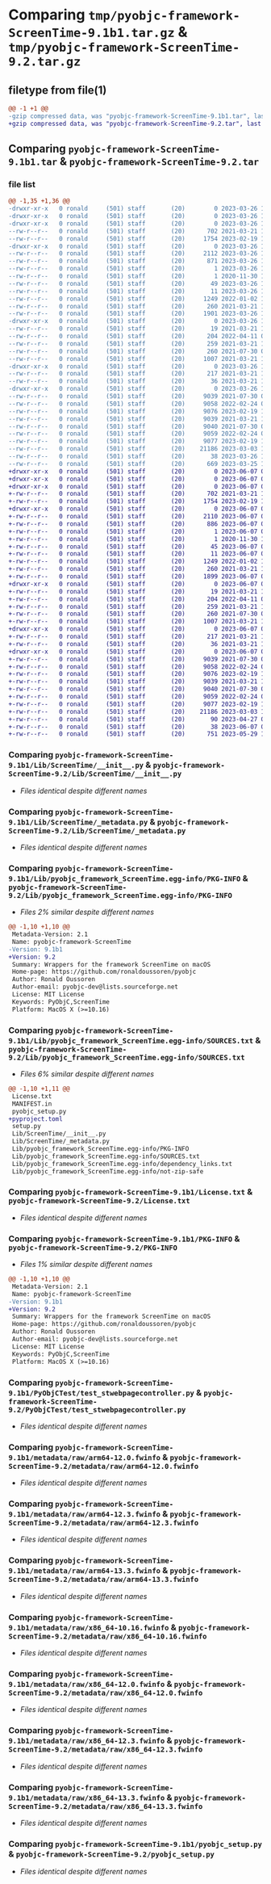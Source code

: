 # Comparing `tmp/pyobjc-framework-ScreenTime-9.1b1.tar.gz` & `tmp/pyobjc-framework-ScreenTime-9.2.tar.gz`

## filetype from file(1)

```diff
@@ -1 +1 @@
-gzip compressed data, was "pyobjc-framework-ScreenTime-9.1b1.tar", last modified: Sun Mar 26 11:38:43 2023, max compression
+gzip compressed data, was "pyobjc-framework-ScreenTime-9.2.tar", last modified: Wed Jun  7 00:27:13 2023, max compression
```

## Comparing `pyobjc-framework-ScreenTime-9.1b1.tar` & `pyobjc-framework-ScreenTime-9.2.tar`

### file list

```diff
@@ -1,35 +1,36 @@
-drwxr-xr-x   0 ronald     (501) staff       (20)        0 2023-03-26 11:38:43.710765 pyobjc-framework-ScreenTime-9.1b1/
-drwxr-xr-x   0 ronald     (501) staff       (20)        0 2023-03-26 11:38:43.682444 pyobjc-framework-ScreenTime-9.1b1/Lib/
-drwxr-xr-x   0 ronald     (501) staff       (20)        0 2023-03-26 11:38:43.690260 pyobjc-framework-ScreenTime-9.1b1/Lib/ScreenTime/
--rw-r--r--   0 ronald     (501) staff       (20)      702 2021-03-21 10:08:23.000000 pyobjc-framework-ScreenTime-9.1b1/Lib/ScreenTime/__init__.py
--rw-r--r--   0 ronald     (501) staff       (20)     1754 2023-02-19 10:50:35.000000 pyobjc-framework-ScreenTime-9.1b1/Lib/ScreenTime/_metadata.py
-drwxr-xr-x   0 ronald     (501) staff       (20)        0 2023-03-26 11:38:43.693320 pyobjc-framework-ScreenTime-9.1b1/Lib/pyobjc_framework_ScreenTime.egg-info/
--rw-r--r--   0 ronald     (501) staff       (20)     2112 2023-03-26 11:38:43.000000 pyobjc-framework-ScreenTime-9.1b1/Lib/pyobjc_framework_ScreenTime.egg-info/PKG-INFO
--rw-r--r--   0 ronald     (501) staff       (20)      871 2023-03-26 11:38:43.000000 pyobjc-framework-ScreenTime-9.1b1/Lib/pyobjc_framework_ScreenTime.egg-info/SOURCES.txt
--rw-r--r--   0 ronald     (501) staff       (20)        1 2023-03-26 11:38:43.000000 pyobjc-framework-ScreenTime-9.1b1/Lib/pyobjc_framework_ScreenTime.egg-info/dependency_links.txt
--rw-r--r--   0 ronald     (501) staff       (20)        1 2020-11-30 18:52:10.000000 pyobjc-framework-ScreenTime-9.1b1/Lib/pyobjc_framework_ScreenTime.egg-info/not-zip-safe
--rw-r--r--   0 ronald     (501) staff       (20)       49 2023-03-26 11:38:43.000000 pyobjc-framework-ScreenTime-9.1b1/Lib/pyobjc_framework_ScreenTime.egg-info/requires.txt
--rw-r--r--   0 ronald     (501) staff       (20)       11 2023-03-26 11:38:43.000000 pyobjc-framework-ScreenTime-9.1b1/Lib/pyobjc_framework_ScreenTime.egg-info/top_level.txt
--rw-r--r--   0 ronald     (501) staff       (20)     1249 2022-01-02 11:20:34.000000 pyobjc-framework-ScreenTime-9.1b1/License.txt
--rw-r--r--   0 ronald     (501) staff       (20)      260 2021-03-21 10:08:23.000000 pyobjc-framework-ScreenTime-9.1b1/MANIFEST.in
--rw-r--r--   0 ronald     (501) staff       (20)     1901 2023-03-26 11:38:43.710316 pyobjc-framework-ScreenTime-9.1b1/PKG-INFO
-drwxr-xr-x   0 ronald     (501) staff       (20)        0 2023-03-26 11:38:43.696717 pyobjc-framework-ScreenTime-9.1b1/PyObjCTest/
--rw-r--r--   0 ronald     (501) staff       (20)       19 2021-03-21 10:08:23.000000 pyobjc-framework-ScreenTime-9.1b1/PyObjCTest/__init__.py
--rw-r--r--   0 ronald     (501) staff       (20)      204 2022-04-11 08:03:15.000000 pyobjc-framework-ScreenTime-9.1b1/PyObjCTest/test_screentime.py
--rw-r--r--   0 ronald     (501) staff       (20)      259 2021-03-21 10:08:23.000000 pyobjc-framework-ScreenTime-9.1b1/PyObjCTest/test_stscreentimeconfiguration.py
--rw-r--r--   0 ronald     (501) staff       (20)      260 2021-07-30 09:00:38.000000 pyobjc-framework-ScreenTime-9.1b1/PyObjCTest/test_stwebhistory.py
--rw-r--r--   0 ronald     (501) staff       (20)     1007 2021-03-21 10:08:23.000000 pyobjc-framework-ScreenTime-9.1b1/PyObjCTest/test_stwebpagecontroller.py
-drwxr-xr-x   0 ronald     (501) staff       (20)        0 2023-03-26 11:38:43.700771 pyobjc-framework-ScreenTime-9.1b1/metadata/
--rw-r--r--   0 ronald     (501) staff       (20)      217 2021-03-21 10:08:23.000000 pyobjc-framework-ScreenTime-9.1b1/metadata/ScreenTime.fwinfo
--rw-r--r--   0 ronald     (501) staff       (20)       36 2021-03-21 10:08:23.000000 pyobjc-framework-ScreenTime-9.1b1/metadata/metadata.ini
-drwxr-xr-x   0 ronald     (501) staff       (20)        0 2023-03-26 11:38:43.709415 pyobjc-framework-ScreenTime-9.1b1/metadata/raw/
--rw-r--r--   0 ronald     (501) staff       (20)     9039 2021-07-30 09:00:38.000000 pyobjc-framework-ScreenTime-9.1b1/metadata/raw/arm64-12.0.fwinfo
--rw-r--r--   0 ronald     (501) staff       (20)     9058 2022-02-24 08:47:17.000000 pyobjc-framework-ScreenTime-9.1b1/metadata/raw/arm64-12.3.fwinfo
--rw-r--r--   0 ronald     (501) staff       (20)     9076 2023-02-19 10:50:35.000000 pyobjc-framework-ScreenTime-9.1b1/metadata/raw/arm64-13.3.fwinfo
--rw-r--r--   0 ronald     (501) staff       (20)     9039 2021-03-21 10:08:23.000000 pyobjc-framework-ScreenTime-9.1b1/metadata/raw/x86_64-10.16.fwinfo
--rw-r--r--   0 ronald     (501) staff       (20)     9040 2021-07-30 09:00:38.000000 pyobjc-framework-ScreenTime-9.1b1/metadata/raw/x86_64-12.0.fwinfo
--rw-r--r--   0 ronald     (501) staff       (20)     9059 2022-02-24 08:47:17.000000 pyobjc-framework-ScreenTime-9.1b1/metadata/raw/x86_64-12.3.fwinfo
--rw-r--r--   0 ronald     (501) staff       (20)     9077 2023-02-19 10:50:35.000000 pyobjc-framework-ScreenTime-9.1b1/metadata/raw/x86_64-13.3.fwinfo
--rw-r--r--   0 ronald     (501) staff       (20)    21186 2023-03-03 17:21:59.000000 pyobjc-framework-ScreenTime-9.1b1/pyobjc_setup.py
--rw-r--r--   0 ronald     (501) staff       (20)       38 2023-03-26 11:38:43.710979 pyobjc-framework-ScreenTime-9.1b1/setup.cfg
--rw-r--r--   0 ronald     (501) staff       (20)      669 2023-03-25 14:20:32.000000 pyobjc-framework-ScreenTime-9.1b1/setup.py
+drwxr-xr-x   0 ronald     (501) staff       (20)        0 2023-06-07 00:27:13.564185 pyobjc-framework-ScreenTime-9.2/
+drwxr-xr-x   0 ronald     (501) staff       (20)        0 2023-06-07 00:27:13.540995 pyobjc-framework-ScreenTime-9.2/Lib/
+drwxr-xr-x   0 ronald     (501) staff       (20)        0 2023-06-07 00:27:13.545897 pyobjc-framework-ScreenTime-9.2/Lib/ScreenTime/
+-rw-r--r--   0 ronald     (501) staff       (20)      702 2021-03-21 10:08:23.000000 pyobjc-framework-ScreenTime-9.2/Lib/ScreenTime/__init__.py
+-rw-r--r--   0 ronald     (501) staff       (20)     1754 2023-02-19 10:50:35.000000 pyobjc-framework-ScreenTime-9.2/Lib/ScreenTime/_metadata.py
+drwxr-xr-x   0 ronald     (501) staff       (20)        0 2023-06-07 00:27:13.549295 pyobjc-framework-ScreenTime-9.2/Lib/pyobjc_framework_ScreenTime.egg-info/
+-rw-r--r--   0 ronald     (501) staff       (20)     2110 2023-06-07 00:27:13.000000 pyobjc-framework-ScreenTime-9.2/Lib/pyobjc_framework_ScreenTime.egg-info/PKG-INFO
+-rw-r--r--   0 ronald     (501) staff       (20)      886 2023-06-07 00:27:13.000000 pyobjc-framework-ScreenTime-9.2/Lib/pyobjc_framework_ScreenTime.egg-info/SOURCES.txt
+-rw-r--r--   0 ronald     (501) staff       (20)        1 2023-06-07 00:27:13.000000 pyobjc-framework-ScreenTime-9.2/Lib/pyobjc_framework_ScreenTime.egg-info/dependency_links.txt
+-rw-r--r--   0 ronald     (501) staff       (20)        1 2020-11-30 18:52:10.000000 pyobjc-framework-ScreenTime-9.2/Lib/pyobjc_framework_ScreenTime.egg-info/not-zip-safe
+-rw-r--r--   0 ronald     (501) staff       (20)       45 2023-06-07 00:27:13.000000 pyobjc-framework-ScreenTime-9.2/Lib/pyobjc_framework_ScreenTime.egg-info/requires.txt
+-rw-r--r--   0 ronald     (501) staff       (20)       11 2023-06-07 00:27:13.000000 pyobjc-framework-ScreenTime-9.2/Lib/pyobjc_framework_ScreenTime.egg-info/top_level.txt
+-rw-r--r--   0 ronald     (501) staff       (20)     1249 2022-01-02 11:20:34.000000 pyobjc-framework-ScreenTime-9.2/License.txt
+-rw-r--r--   0 ronald     (501) staff       (20)      260 2021-03-21 10:08:23.000000 pyobjc-framework-ScreenTime-9.2/MANIFEST.in
+-rw-r--r--   0 ronald     (501) staff       (20)     1899 2023-06-07 00:27:13.563799 pyobjc-framework-ScreenTime-9.2/PKG-INFO
+drwxr-xr-x   0 ronald     (501) staff       (20)        0 2023-06-07 00:27:13.552814 pyobjc-framework-ScreenTime-9.2/PyObjCTest/
+-rw-r--r--   0 ronald     (501) staff       (20)       19 2021-03-21 10:08:23.000000 pyobjc-framework-ScreenTime-9.2/PyObjCTest/__init__.py
+-rw-r--r--   0 ronald     (501) staff       (20)      204 2022-04-11 08:03:15.000000 pyobjc-framework-ScreenTime-9.2/PyObjCTest/test_screentime.py
+-rw-r--r--   0 ronald     (501) staff       (20)      259 2021-03-21 10:08:23.000000 pyobjc-framework-ScreenTime-9.2/PyObjCTest/test_stscreentimeconfiguration.py
+-rw-r--r--   0 ronald     (501) staff       (20)      260 2021-07-30 09:00:38.000000 pyobjc-framework-ScreenTime-9.2/PyObjCTest/test_stwebhistory.py
+-rw-r--r--   0 ronald     (501) staff       (20)     1007 2021-03-21 10:08:23.000000 pyobjc-framework-ScreenTime-9.2/PyObjCTest/test_stwebpagecontroller.py
+drwxr-xr-x   0 ronald     (501) staff       (20)        0 2023-06-07 00:27:13.554659 pyobjc-framework-ScreenTime-9.2/metadata/
+-rw-r--r--   0 ronald     (501) staff       (20)      217 2021-03-21 10:08:23.000000 pyobjc-framework-ScreenTime-9.2/metadata/ScreenTime.fwinfo
+-rw-r--r--   0 ronald     (501) staff       (20)       36 2021-03-21 10:08:23.000000 pyobjc-framework-ScreenTime-9.2/metadata/metadata.ini
+drwxr-xr-x   0 ronald     (501) staff       (20)        0 2023-06-07 00:27:13.563062 pyobjc-framework-ScreenTime-9.2/metadata/raw/
+-rw-r--r--   0 ronald     (501) staff       (20)     9039 2021-07-30 09:00:38.000000 pyobjc-framework-ScreenTime-9.2/metadata/raw/arm64-12.0.fwinfo
+-rw-r--r--   0 ronald     (501) staff       (20)     9058 2022-02-24 08:47:17.000000 pyobjc-framework-ScreenTime-9.2/metadata/raw/arm64-12.3.fwinfo
+-rw-r--r--   0 ronald     (501) staff       (20)     9076 2023-02-19 10:50:35.000000 pyobjc-framework-ScreenTime-9.2/metadata/raw/arm64-13.3.fwinfo
+-rw-r--r--   0 ronald     (501) staff       (20)     9039 2021-03-21 10:08:23.000000 pyobjc-framework-ScreenTime-9.2/metadata/raw/x86_64-10.16.fwinfo
+-rw-r--r--   0 ronald     (501) staff       (20)     9040 2021-07-30 09:00:38.000000 pyobjc-framework-ScreenTime-9.2/metadata/raw/x86_64-12.0.fwinfo
+-rw-r--r--   0 ronald     (501) staff       (20)     9059 2022-02-24 08:47:17.000000 pyobjc-framework-ScreenTime-9.2/metadata/raw/x86_64-12.3.fwinfo
+-rw-r--r--   0 ronald     (501) staff       (20)     9077 2023-02-19 10:50:35.000000 pyobjc-framework-ScreenTime-9.2/metadata/raw/x86_64-13.3.fwinfo
+-rw-r--r--   0 ronald     (501) staff       (20)    21186 2023-03-03 17:21:59.000000 pyobjc-framework-ScreenTime-9.2/pyobjc_setup.py
+-rw-r--r--   0 ronald     (501) staff       (20)       90 2023-04-27 08:17:30.000000 pyobjc-framework-ScreenTime-9.2/pyproject.toml
+-rw-r--r--   0 ronald     (501) staff       (20)       38 2023-06-07 00:27:13.564293 pyobjc-framework-ScreenTime-9.2/setup.cfg
+-rw-r--r--   0 ronald     (501) staff       (20)      751 2023-05-29 10:07:47.000000 pyobjc-framework-ScreenTime-9.2/setup.py
```

### Comparing `pyobjc-framework-ScreenTime-9.1b1/Lib/ScreenTime/__init__.py` & `pyobjc-framework-ScreenTime-9.2/Lib/ScreenTime/__init__.py`

 * *Files identical despite different names*

### Comparing `pyobjc-framework-ScreenTime-9.1b1/Lib/ScreenTime/_metadata.py` & `pyobjc-framework-ScreenTime-9.2/Lib/ScreenTime/_metadata.py`

 * *Files identical despite different names*

### Comparing `pyobjc-framework-ScreenTime-9.1b1/Lib/pyobjc_framework_ScreenTime.egg-info/PKG-INFO` & `pyobjc-framework-ScreenTime-9.2/Lib/pyobjc_framework_ScreenTime.egg-info/PKG-INFO`

 * *Files 2% similar despite different names*

```diff
@@ -1,10 +1,10 @@
 Metadata-Version: 2.1
 Name: pyobjc-framework-ScreenTime
-Version: 9.1b1
+Version: 9.2
 Summary: Wrappers for the framework ScreenTime on macOS
 Home-page: https://github.com/ronaldoussoren/pyobjc
 Author: Ronald Oussoren
 Author-email: pyobjc-dev@lists.sourceforge.net
 License: MIT License
 Keywords: PyObjC,ScreenTime
 Platform: MacOS X (>=10.16)
```

### Comparing `pyobjc-framework-ScreenTime-9.1b1/Lib/pyobjc_framework_ScreenTime.egg-info/SOURCES.txt` & `pyobjc-framework-ScreenTime-9.2/Lib/pyobjc_framework_ScreenTime.egg-info/SOURCES.txt`

 * *Files 6% similar despite different names*

```diff
@@ -1,10 +1,11 @@
 License.txt
 MANIFEST.in
 pyobjc_setup.py
+pyproject.toml
 setup.py
 Lib/ScreenTime/__init__.py
 Lib/ScreenTime/_metadata.py
 Lib/pyobjc_framework_ScreenTime.egg-info/PKG-INFO
 Lib/pyobjc_framework_ScreenTime.egg-info/SOURCES.txt
 Lib/pyobjc_framework_ScreenTime.egg-info/dependency_links.txt
 Lib/pyobjc_framework_ScreenTime.egg-info/not-zip-safe
```

### Comparing `pyobjc-framework-ScreenTime-9.1b1/License.txt` & `pyobjc-framework-ScreenTime-9.2/License.txt`

 * *Files identical despite different names*

### Comparing `pyobjc-framework-ScreenTime-9.1b1/PKG-INFO` & `pyobjc-framework-ScreenTime-9.2/PKG-INFO`

 * *Files 1% similar despite different names*

```diff
@@ -1,10 +1,10 @@
 Metadata-Version: 2.1
 Name: pyobjc-framework-ScreenTime
-Version: 9.1b1
+Version: 9.2
 Summary: Wrappers for the framework ScreenTime on macOS
 Home-page: https://github.com/ronaldoussoren/pyobjc
 Author: Ronald Oussoren
 Author-email: pyobjc-dev@lists.sourceforge.net
 License: MIT License
 Keywords: PyObjC,ScreenTime
 Platform: MacOS X (>=10.16)
```

### Comparing `pyobjc-framework-ScreenTime-9.1b1/PyObjCTest/test_stwebpagecontroller.py` & `pyobjc-framework-ScreenTime-9.2/PyObjCTest/test_stwebpagecontroller.py`

 * *Files identical despite different names*

### Comparing `pyobjc-framework-ScreenTime-9.1b1/metadata/raw/arm64-12.0.fwinfo` & `pyobjc-framework-ScreenTime-9.2/metadata/raw/arm64-12.0.fwinfo`

 * *Files identical despite different names*

### Comparing `pyobjc-framework-ScreenTime-9.1b1/metadata/raw/arm64-12.3.fwinfo` & `pyobjc-framework-ScreenTime-9.2/metadata/raw/arm64-12.3.fwinfo`

 * *Files identical despite different names*

### Comparing `pyobjc-framework-ScreenTime-9.1b1/metadata/raw/arm64-13.3.fwinfo` & `pyobjc-framework-ScreenTime-9.2/metadata/raw/arm64-13.3.fwinfo`

 * *Files identical despite different names*

### Comparing `pyobjc-framework-ScreenTime-9.1b1/metadata/raw/x86_64-10.16.fwinfo` & `pyobjc-framework-ScreenTime-9.2/metadata/raw/x86_64-10.16.fwinfo`

 * *Files identical despite different names*

### Comparing `pyobjc-framework-ScreenTime-9.1b1/metadata/raw/x86_64-12.0.fwinfo` & `pyobjc-framework-ScreenTime-9.2/metadata/raw/x86_64-12.0.fwinfo`

 * *Files identical despite different names*

### Comparing `pyobjc-framework-ScreenTime-9.1b1/metadata/raw/x86_64-12.3.fwinfo` & `pyobjc-framework-ScreenTime-9.2/metadata/raw/x86_64-12.3.fwinfo`

 * *Files identical despite different names*

### Comparing `pyobjc-framework-ScreenTime-9.1b1/metadata/raw/x86_64-13.3.fwinfo` & `pyobjc-framework-ScreenTime-9.2/metadata/raw/x86_64-13.3.fwinfo`

 * *Files identical despite different names*

### Comparing `pyobjc-framework-ScreenTime-9.1b1/pyobjc_setup.py` & `pyobjc-framework-ScreenTime-9.2/pyobjc_setup.py`

 * *Files identical despite different names*

